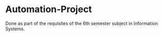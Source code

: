 # Automation-Project
Done as part of the requisites of the 6th semester subject in Information Systems.
